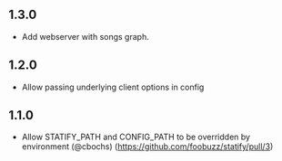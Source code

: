 ## 1.3.0

- Add webserver with songs graph.

## 1.2.0

- Allow passing underlying client options in config

## 1.1.0

- Allow STATIFY_PATH and CONFIG_PATH to be overridden by environment (@cbochs) (https://github.com/foobuzz/statify/pull/3)
